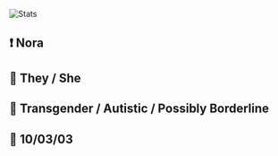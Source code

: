 ![Stats](https://github-readme-stats.vercel.app/api?username=UnicorNora&show_icons=true&theme=monokai)

## ❗️ Nora

## 🔶 They / She

## 🧩 Transgender / Autistic / Possibly Borderline

## 🧁 10/03/03
